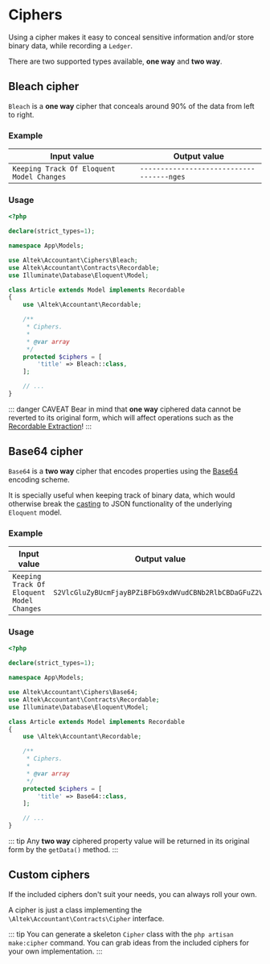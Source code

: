 # Ciphers
Using a cipher makes it easy to conceal sensitive information and/or store binary data, while recording a `Ledger`.

There are two supported types available, **one way** and **two way**.

## Bleach cipher
`Bleach` is a **one way** cipher that conceals around 90% of the data from left to right.

### Example
Input value                               | Output value
------------------------------------------|------------------------------------------
`Keeping Track Of Eloquent Model Changes` | `-----------------------------------nges`

### Usage
```php
<?php

declare(strict_types=1);

namespace App\Models;

use Altek\Accountant\Ciphers\Bleach;
use Altek\Accountant\Contracts\Recordable;
use Illuminate\Database\Eloquent\Model;

class Article extends Model implements Recordable
{
    use \Altek\Accountant\Recordable;

    /**
     * Ciphers.
     *
     * @var array
     */
    protected $ciphers = [
        'title' => Bleach::class,
    ];

    // ...
}
```

::: danger CAVEAT
Bear in mind that **one way** ciphered data cannot be reverted to its original form, which will affect operations such as the [Recordable Extraction](recordable-extraction.md)!
:::

## Base64 cipher
`Base64` is a **two way** cipher that encodes properties using the [Base64](https://en.wikipedia.org/wiki/Base64) encoding scheme.

It is specially useful when keeping track of binary data, which would otherwise break the [casting](https://laravel.com/docs/5.8/eloquent-mutators#array-and-json-casting) to JSON functionality of the underlying `Eloquent` model.

### Example
Input value                               | Output value
------------------------------------------|------------------------------------------
`Keeping Track Of Eloquent Model Changes` | `S2VlcGluZyBUcmFjayBPZiBFbG9xdWVudCBNb2RlbCBDaGFuZ2Vz`

### Usage
```php
<?php

declare(strict_types=1);

namespace App\Models;

use Altek\Accountant\Ciphers\Base64;
use Altek\Accountant\Contracts\Recordable;
use Illuminate\Database\Eloquent\Model;

class Article extends Model implements Recordable
{
    use \Altek\Accountant\Recordable;

    /**
     * Ciphers.
     *
     * @var array
     */
    protected $ciphers = [
        'title' => Base64::class,
    ];

    // ...
}
```

::: tip
Any **two way** ciphered property value will be returned in its original form by the `getData()` method.
:::

## Custom ciphers
If the included ciphers don't suit your needs, you can always roll your own.

A cipher is just a class implementing the `\Altek\Accountant\Contracts\Cipher` interface.

::: tip
You can generate a skeleton `Cipher` class with the `php artisan make:cipher` command. You can grab ideas from the included ciphers for your own implementation.
:::
